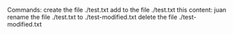 Commands:
create the file ./test.txt
add to the file ./test.txt  this content: juan
rename the file ./test.txt to ./test-modified.txt
delete the file ./test-modified.txt

